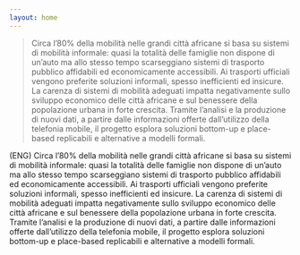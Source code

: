 ```yaml
---
layout: home
---
```

> Circa l’80% della mobilità nelle grandi città africane si basa su sistemi di mobilità informale: quasi la totalità delle famiglie non dispone di un’auto ma allo stesso tempo scarseggiano sistemi di trasporto pubblico affidabili ed economicamente accessibili. Ai trasporti ufficiali vengono preferite soluzioni informali, spesso inefficienti ed insicure. La carenza di sistemi di mobilità adeguati impatta negativamente sullo sviluppo economico delle città africane e sul benessere della popolazione urbana in forte crescita.
Tramite l’analisi e la produzione di nuovi dati, a partire dalle informazioni offerte dall’utilizzo della telefonia mobile, il progetto esplora soluzioni bottom-up e place-based replicabili e alternative a modelli formali.

(ENG) Circa l’80% della mobilità nelle grandi città africane si basa su sistemi di mobilità informale: quasi la totalità delle famiglie non dispone di un’auto ma allo stesso tempo scarseggiano sistemi di trasporto pubblico affidabili ed economicamente accessibili. Ai trasporti ufficiali vengono preferite soluzioni informali, spesso inefficienti ed insicure. La carenza di sistemi di mobilità adeguati impatta negativamente sullo sviluppo economico delle città africane e sul benessere della popolazione urbana in forte crescita.
Tramite l’analisi e la produzione di nuovi dati, a partire dalle informazioni offerte dall’utilizzo della telefonia mobile, il progetto esplora soluzioni bottom-up e place-based replicabili e alternative a modelli formali.

